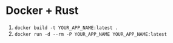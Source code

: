 # Docker + Rust 

1. `docker build -t YOUR_APP_NAME:latest .`
2. `docker run -d --rm -P YOUR_APP_NAME YOUR_APP_NAME:latest`
